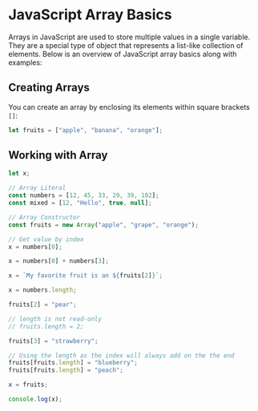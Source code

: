 # JavaScript Array Basics

Arrays in JavaScript are used to store multiple values in a single variable. They are a special type of object that represents a list-like collection of elements. Below is an overview of JavaScript array basics along with examples:

## Creating Arrays

You can create an array by enclosing its elements within square brackets `[]`:

```javascript
let fruits = ["apple", "banana", "orange"];
```

## Working with Array

```js
let x;

// Array Literal
const numbers = [12, 45, 33, 29, 39, 102];
const mixed = [12, "Hello", true, null];

// Array Constructor
const fruits = new Array("apple", "grape", "orange");

// Get value by index
x = numbers[0];

x = numbers[0] + numbers[3];

x = `My favorite fruit is an ${fruits[2]}`;

x = numbers.length;

fruits[2] = "pear";

// length is not read-only
// fruits.length = 2;

fruits[3] = "strawberry";

// Using the length as the index will always add on the the end
fruits[fruits.length] = "blueberry";
fruits[fruits.length] = "peach";

x = fruits;

console.log(x);
```
